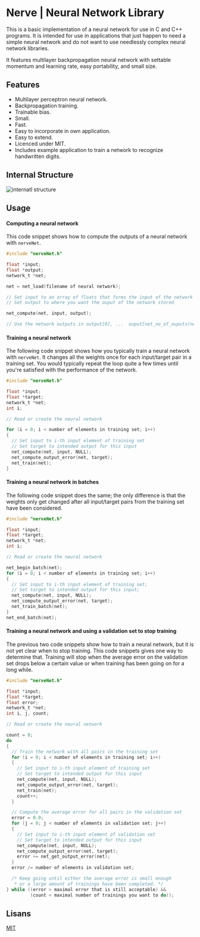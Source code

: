 
# Nerve | Neural Network Library

This is a basic implementation of a neural network for use in C and C++ programs. It is intended for use in applications that just happen to need a simple neural network and do not want to use needlessly complex neural network libraries.

It features multilayer backpropagation neural network with settable momentum and learning rate, easy portability, and small size.


## Features

- Multilayer perceptron neural network.
- Backpropagation training.
- Trainable bias.
- Small.
- Fast.
- Easy to incorporate in own application.
- Easy to extend.
- Licenced under MIT.
- Includes example application to train a network to recognize handwritten digits.
  
## Internal Structure

![internatl structure](https://raw.githubusercontent.com/fkkarakurt/Nerve/main/structure.png)

## Usage

#### Computing a neural network

This code snippet shows how to compute the outputs of a neural network with `nerveNet`.

```c
#include "nerveNet.h"

float *input;
float *output;
network_t *net;

net = net_load(filename of neural network);

// Set input to an array of floats that forms the input of the network
// Set output to where you want the ouput of the network stored

net_compute(net, input, output);

// Use the network outputs in output[0], ...  ouput[net_no_of_ouputs(net)-1]
```

#### Training a neural network

The following code snippet shows how you typically train a neural network with `nerveNet`. It changes all the weights once for each input/target pair in a training set. You would typically repeat the loop quite a few times until you're satisfied with the performance of the network.

```c
#include "nerveNet.h"

float *input;
float *target;
network_t *net;
int i;

// Read or create the neural network

for (i = 0; i < number of elements in training set; i++)
{
  // Set input to i-th input element of training set
  // Set target to intended output for this input
  net_compute(net, input, NULL);
  net_compute_output_error(net, target);
  net_train(net);
}
```

#### Training a neural network in batches

The following code snippet does the same; the only difference is that the weights only get changed after all input/target pairs from the training set have been considered.

```c
#include "nerveNet.h"

float *input;
float *target;
network_t *net;
int i;

// Read or create the neural network

net_begin_batch(net);
for (i = 0; i < number of elements in training set; i++)
{
  // Set input to i-th input element of training set;
  // Set target to intended output for this input;
  net_compute(net, input, NULL);
  net_compute_output_error(net, target);
  net_train_batch(net);
}
net_end_batch(net);
```

#### Training a neural network and using a validation set to stop training

The previous two code snippets show how to train a neural network, but it is not yet clear when to stop training. This code snippets gives one way to determine that. Training will stop when the average error on the validation set drops below a certain value or when training has been going on for a long while.

```c
#include "nerveNet.h"

float *input;
float *target;
float error;
network_t *net;
int i, j, count;

// Read or create the neural network

count = 0;
do
{
  // Train the network with all pairs in the training set
  for (i = 0; i < number of elements in training set; i++)
  {
    // Set input to i-th input element of training set
    // Set target to intended output for this input
    net_compute(net, input, NULL);
    net_compute_output_error(net, target);
    net_train(net);
    count++;
  }

  // Compute the average error for all pairs in the validation set
  error = 0.0;
  for (j = 0; j < number of elements in validation set; j++)
  {
    // Set input to i-th input element of validation set
    // Set target to intended output for this input
    net_compute(net, input, NULL);
    net_compute_output_error(net, target);
    error += net_get_output_error(net);
  }
  error /= number of elements in validation set;

  /* Keep going until either the average error is small enough
   * or a large amount of trainings have been completed. */
} while ((error > maximal error that is still acceptable) &&
         (count < maximal number of trainings you want to do));

```
## Lisans

[MIT](https://choosealicense.com/licenses/mit/)

  